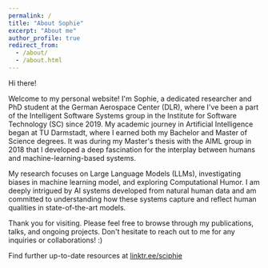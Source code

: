 ```yaml
---
permalink: /
title: "About Sophie"
excerpt: "About me"
author_profile: true
redirect_from: 
  - /about/
  - /about.html
---
```


Hi there! 

Welcome to my personal website! I'm Sophie, a dedicated researcher and PhD student at the German Aerospace Center (DLR), where I've been a part of the Intelligent Software Systems group in the Institute for Software Technology (SC) since 2019. My academic journey in Artificial Intelligence began at TU Darmstadt, where I earned both my Bachelor and Master of Science degrees. It was during my Master's thesis with the AIML group in 2018 that I developed a deep fascination for the interplay between humans and machine-learning-based systems.

My research focuses on Large Language Models (LLMs), investigating biases in machine learning model, and exploring Computational Humor. I am deeply intrigued by AI systems developed from natural human data and am committed to understanding how these systems capture and reflect human qualities in state-of-the-art models.

Thank you for visiting. Please feel free to browse through my publications, talks, and ongoing projects. Don't hesitate to reach out to me for any inquiries or collaborations! :)

Find further up-to-date resources at <a href="https://linktr.ee/sciphie">linktr.ee/sciphie </a>